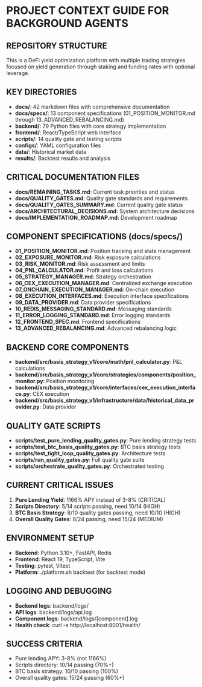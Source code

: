 # PROJECT CONTEXT GUIDE FOR BACKGROUND AGENTS

## REPOSITORY STRUCTURE
This is a DeFi yield optimization platform with multiple trading strategies focused on yield generation through staking and funding rates with optional leverage.

## KEY DIRECTORIES
- **docs/**: 42 markdown files with comprehensive documentation
- **docs/specs/**: 13 component specifications (01_POSITION_MONITOR.md through 13_ADVANCED_REBALANCING.md)
- **backend/**: 79 Python files with core strategy implementation
- **frontend/**: React/TypeScript web interface
- **scripts/**: 14 quality gate and testing scripts
- **configs/**: YAML configuration files
- **data/**: Historical market data
- **results/**: Backtest results and analysis

## CRITICAL DOCUMENTATION FILES
- **docs/REMAINING_TASKS.md**: Current task priorities and status
- **docs/QUALITY_GATES.md**: Quality gate standards and requirements
- **docs/QUALITY_GATES_SUMMARY.md**: Current quality gate status
- **docs/ARCHITECTURAL_DECISIONS.md**: System architecture decisions
- **docs/IMPLEMENTATION_ROADMAP.md**: Development roadmap

## COMPONENT SPECIFICATIONS (docs/specs/)
- **01_POSITION_MONITOR.md**: Position tracking and state management
- **02_EXPOSURE_MONITOR.md**: Risk exposure calculations
- **03_RISK_MONITOR.md**: Risk assessment and limits
- **04_PNL_CALCULATOR.md**: Profit and loss calculations
- **05_STRATEGY_MANAGER.md**: Strategy orchestration
- **06_CEX_EXECUTION_MANAGER.md**: Centralized exchange execution
- **07_ONCHAIN_EXECUTION_MANAGER.md**: On-chain execution
- **08_EXECUTION_INTERFACES.md**: Execution interface specifications
- **09_DATA_PROVIDER.md**: Data provider specifications
- **10_REDIS_MESSAGING_STANDARD.md**: Messaging standards
- **11_ERROR_LOGGING_STANDARD.md**: Error logging standards
- **12_FRONTEND_SPEC.md**: Frontend specifications
- **13_ADVANCED_REBALANCING.md**: Advanced rebalancing logic

## BACKEND CORE COMPONENTS
- **backend/src/basis_strategy_v1/core/math/pnl_calculator.py**: P&L calculations
- **backend/src/basis_strategy_v1/core/strategies/components/position_monitor.py**: Position monitoring
- **backend/src/basis_strategy_v1/core/interfaces/cex_execution_interface.py**: CEX execution
- **backend/src/basis_strategy_v1/infrastructure/data/historical_data_provider.py**: Data provider

## QUALITY GATE SCRIPTS
- **scripts/test_pure_lending_quality_gates.py**: Pure lending strategy tests
- **scripts/test_btc_basis_quality_gates.py**: BTC basis strategy tests
- **scripts/test_tight_loop_quality_gates.py**: Architecture tests
- **scripts/run_quality_gates.py**: Full quality gate suite
- **scripts/orchestrate_quality_gates.py**: Orchestrated testing

## CURRENT CRITICAL ISSUES
1. **Pure Lending Yield**: 1166% APY instead of 3-8% (CRITICAL)
2. **Scripts Directory**: 5/14 scripts passing, need 10/14 (HIGH)
3. **BTC Basis Strategy**: 8/10 quality gates passing, need 10/10 (HIGH)
4. **Overall Quality Gates**: 8/24 passing, need 15/24 (MEDIUM)

## ENVIRONMENT SETUP
- **Backend**: Python 3.10+, FastAPI, Redis
- **Frontend**: React 19, TypeScript, Vite
- **Testing**: pytest, Vitest
- **Platform**: ./platform.sh backtest (for backtest mode)

## LOGGING AND DEBUGGING
- **Backend logs**: backend/logs/
- **API logs**: backend/logs/api.log
- **Component logs**: backend/logs/[component].log
- **Health check**: curl -s http://localhost:8001/health/

## SUCCESS CRITERIA
- Pure lending APY: 3-8% (not 1166%)
- Scripts directory: 10/14 passing (70%+)
- BTC basis strategy: 10/10 passing (100%)
- Overall quality gates: 15/24 passing (60%+)

